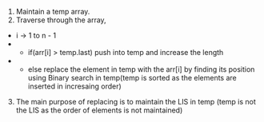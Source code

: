 1. Maintain a temp array.
2. Traverse through the array, 
*  i -> 1 to n - 1
* * if(arr[i] > temp.last) push into temp and increase  the length
* * else replace the element in temp with the arr[i] by finding its position using Binary search in temp(temp is sorted as the elements are inserted in incresaing order)
3. The main purpose of replacing is to maintain the LIS in temp (temp is not the LIS as the order of elements is not maintained)
